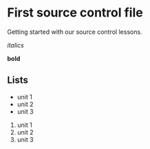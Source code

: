 # First source control file

Getting started with our source control lessons.

*italics*

**bold**

## Lists

* unit 1
* unit 2
* unit 3

1. unit 1
2. unit 2
3. unit 3
